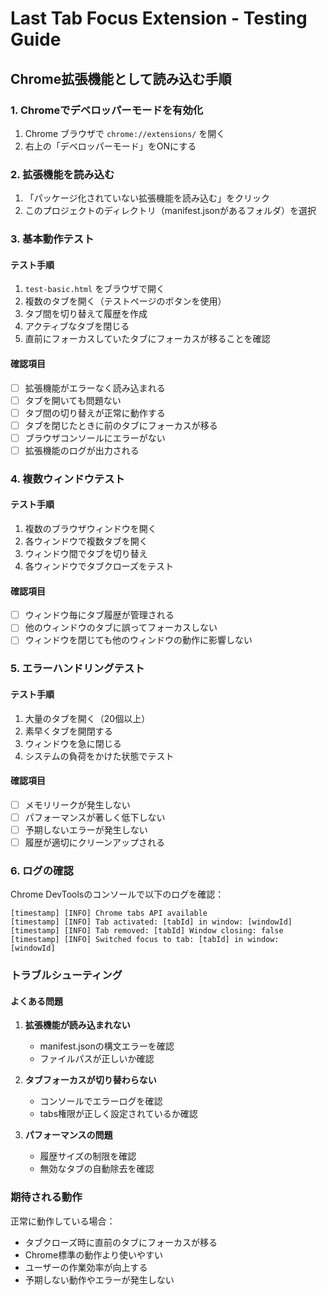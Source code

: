 # Last Tab Focus Extension - Testing Guide

## Chrome拡張機能として読み込む手順

### 1. Chromeでデベロッパーモードを有効化
1. Chrome ブラウザで `chrome://extensions/` を開く
2. 右上の「デベロッパーモード」をONにする

### 2. 拡張機能を読み込む
1. 「パッケージ化されていない拡張機能を読み込む」をクリック
2. このプロジェクトのディレクトリ（manifest.jsonがあるフォルダ）を選択

### 3. 基本動作テスト

#### テスト手順
1. `test-basic.html` をブラウザで開く
2. 複数のタブを開く（テストページのボタンを使用）
3. タブ間を切り替えて履歴を作成
4. アクティブなタブを閉じる
5. 直前にフォーカスしていたタブにフォーカスが移ることを確認

#### 確認項目
- [ ] 拡張機能がエラーなく読み込まれる
- [ ] タブを開いても問題ない
- [ ] タブ間の切り替えが正常に動作する
- [ ] タブを閉じたときに前のタブにフォーカスが移る
- [ ] ブラウザコンソールにエラーがない
- [ ] 拡張機能のログが出力される

### 4. 複数ウィンドウテスト

#### テスト手順
1. 複数のブラウザウィンドウを開く
2. 各ウィンドウで複数タブを開く
3. ウィンドウ間でタブを切り替え
4. 各ウィンドウでタブクローズをテスト

#### 確認項目
- [ ] ウィンドウ毎にタブ履歴が管理される
- [ ] 他のウィンドウのタブに誤ってフォーカスしない
- [ ] ウィンドウを閉じても他のウィンドウの動作に影響しない

### 5. エラーハンドリングテスト

#### テスト手順
1. 大量のタブを開く（20個以上）
2. 素早くタブを開閉する
3. ウィンドウを急に閉じる
4. システムの負荷をかけた状態でテスト

#### 確認項目
- [ ] メモリリークが発生しない
- [ ] パフォーマンスが著しく低下しない
- [ ] 予期しないエラーが発生しない
- [ ] 履歴が適切にクリーンアップされる

### 6. ログの確認

Chrome DevToolsのコンソールで以下のログを確認：
```
[timestamp] [INFO] Chrome tabs API available
[timestamp] [INFO] Tab activated: [tabId] in window: [windowId]
[timestamp] [INFO] Tab removed: [tabId] Window closing: false
[timestamp] [INFO] Switched focus to tab: [tabId] in window: [windowId]
```

### トラブルシューティング

#### よくある問題
1. **拡張機能が読み込まれない**
   - manifest.jsonの構文エラーを確認
   - ファイルパスが正しいか確認

2. **タブフォーカスが切り替わらない**
   - コンソールでエラーログを確認
   - tabs権限が正しく設定されているか確認

3. **パフォーマンスの問題**
   - 履歴サイズの制限を確認
   - 無効なタブの自動除去を確認

### 期待される動作

正常に動作している場合：
- タブクローズ時に直前のタブにフォーカスが移る
- Chrome標準の動作より使いやすい
- ユーザーの作業効率が向上する
- 予期しない動作やエラーが発生しない